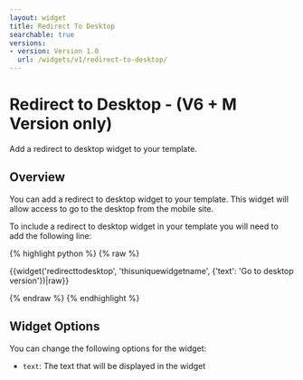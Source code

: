 ```yaml
---
layout: widget
title: Redirect To Desktop
searchable: true
versions:
- version: Version 1.0
  url: /widgets/v1/redirect-to-desktop/
---
```


# Redirect to Desktop - (V6 + M Version only)

Add a redirect to desktop widget to your template.

## Overview

You can add a redirect to desktop widget to your template. This widget will allow access to go to the desktop from the mobile site.

To include a redirect to desktop widget in your template you will need to add the following line:

{% highlight python %}
{% raw %}

{{widget('redirecttodesktop', 'thisuniquewidgetname', {'text': 'Go to desktop version'})|raw}}

{% endraw %}
{% endhighlight %}

## Widget Options

You can change the following options for the widget:

* `text`: The text that will be displayed in the widget
